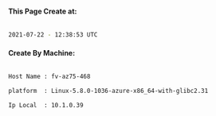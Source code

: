 
   
#### This Page Create at:

```bash

2021-07-22 - 12:38:53 UTC

```

#### Create By Machine:

```bash

Host Name : fv-az75-468

platform  : Linux-5.8.0-1036-azure-x86_64-with-glibc2.31

Ip Local  : 10.1.0.39

```

